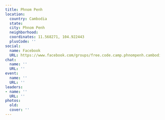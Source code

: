 ```yaml
---
title: Phnom Penh
location:
  country: Cambodia
  state: 
  city: Phnom Penh
  neighborhood: 
  coordinates: 11.568271, 104.922443
  plusCode: ''
social:
  name: Facebook
  URL: https://www.facebook.com/groups/free.code.camp.phnompenh.cambodia
chat:
  name: ''
  URL: ''
event:
  name: ''
  URL: ''
leaders:
- name: ''
  URL: ''
photos:
  old: 
  cover: ''
---
```

